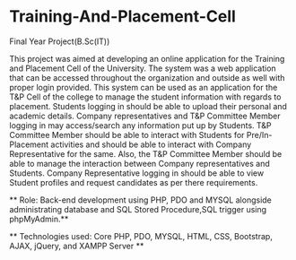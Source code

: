 # Training-And-Placement-Cell
Final Year Project(B.Sc(IT))

 This project was aimed at developing an online application for the Training and Placement Cell of the University. 
 The system was a web application that can be accessed throughout the organization and outside as well with proper login provided. 
 This system can be used as an application for the T&P Cell of the college to manage the student information with regards to placement. 
 Students logging in should be able to upload their personal and academic details. Company representatives and T&P Committee Member 
 logging in may access/search any information put up by Students. T&P Committee Member should be able to interact with Students for Pre/In-Placement activities and 
 should be able to interact with Company Representative for the same. Also, the T&P Committee Member should be able to manage the interaction between Company 
 representatives and Students. Company Representative logging in should be able to view Student profiles and request candidates as per there requirements.
 

** Role: Back-end development using PHP, PDO and MYSQL alongside administrating database and SQL Stored Procedure,SQL trigger using phpMyAdmin.**

** Technologies used: Core PHP, PDO, MYSQL, HTML, CSS, Bootstrap, AJAX, jQuery, and XAMPP Server ** 

